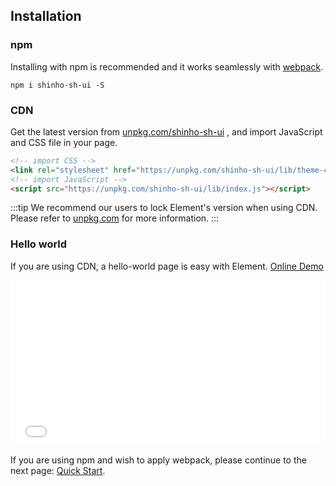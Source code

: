 ## Installation

### npm

Installing with npm is recommended and it works seamlessly with [webpack](https://webpack.js.org/).

```shell
npm i shinho-sh-ui -S
```

### CDN

Get the latest version from [unpkg.com/shinho-sh-ui](https://unpkg.com/shinho-sh-ui/) , and import JavaScript and CSS file in your page.

```html
<!-- import CSS -->
<link rel="stylesheet" href="https://unpkg.com/shinho-sh-ui/lib/theme-chalk/index.css">
<!-- import JavaScript -->
<script src="https://unpkg.com/shinho-sh-ui/lib/index.js"></script>
```

:::tip
We recommend our users to lock Element's version when using CDN. Please refer to [unpkg.com](https://unpkg.com) for more information.
:::

### Hello world

If you are using CDN, a hello-world page is easy with Element. [Online Demo](https://codepen.io/ziyoung/pen/rRKYpd)

<iframe height="265" style="width: 100%;" scrolling="no" title="Element demo" src="//codepen.io/ziyoung/embed/rRKYpd/?height=265&theme-id=light&default-tab=html" frameborder="no" allowtransparency="true" allowfullscreen="true">
  See the Pen <a href='https://codepen.io/ziyoung/pen/rRKYpd/'>Element demo</a> by hetech
  (<a href='https://codepen.io/ziyoung'>@ziyoung</a>) on <a href='https://codepen.io'>CodePen</a>.
</iframe>

If you are using npm and wish to apply webpack, please continue to the next page: [Quick Start](/#/en-US/component/quickstart).
